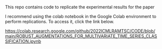 This repo contains code to replicate the experimental results for the paper 

I recommend using the colab notebook in the Google Colab environment to perform replications. To access it, click the link below. 

https://colab.research.google.com/github/2022ICMLRAMTSC/CODE/blob/main/ROBUST_AUGMENTATIONS_FOR_MULTIVARIATE_TIME_SERIES_CLASSIFICATION.ipynb
